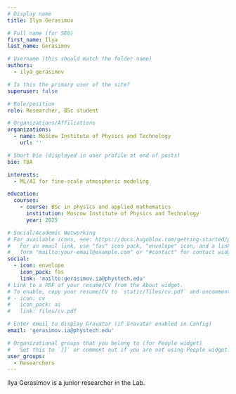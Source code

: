 ```yaml
---
# Display name
title: Ilya Gerasimov

# Full name (for SEO)
first_name: Ilya
last_name: Gerasimov

# Username (this should match the folder name)
authors:
  - ilya_gerasimov

# Is this the primary user of the site?
superuser: false

# Role/position
role: Researcher, BSc student

# Organizations/Affiliations
organizations:
  - name: Moscow Institute of Physics and Technology
    url: ''

# Short bio (displayed in user profile at end of posts)
bio: TBA

interests:
  - ML/AI for fine-scale atmospheric modeling

education:
  courses:
    - course: BSc in physics and applied mathematics
      institution: Moscow Institute of Physics and Technology
      year: 2025

# Social/Academic Networking
# For available icons, see: https://docs.hugoblox.com/getting-started/page-builder/#icons
#   For an email link, use "fas" icon pack, "envelope" icon, and a link in the
#   form "mailto:your-email@example.com" or "#contact" for contact widget.
social:
  - icon: envelope
    icon_pack: fas
    link: 'mailto:gerasimov.ia@phystech.edu'
# Link to a PDF of your resume/CV from the About widget.
# To enable, copy your resume/CV to `static/files/cv.pdf` and uncomment the lines below.
# - icon: cv
#   icon_pack: ai
#   link: files/cv.pdf

# Enter email to display Gravatar (if Gravatar enabled in Config)
email: 'gerasimov.ia@phystech.edu'

# Organizational groups that you belong to (for People widget)
#   Set this to `[]` or comment out if you are not using People widget.
user_groups:
  - Researchers
---
```


Ilya Gerasimov is a junior researcher in the Lab.